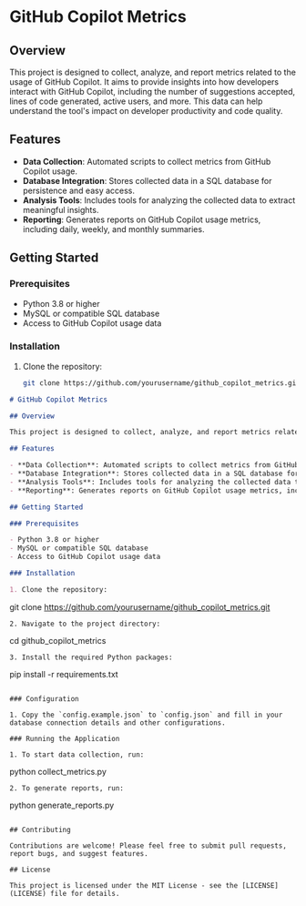 # GitHub Copilot Metrics

## Overview

This project is designed to collect, analyze, and report metrics related to the usage of GitHub Copilot. It aims to provide insights into how developers interact with GitHub Copilot, including the number of suggestions accepted, lines of code generated, active users, and more. This data can help understand the tool's impact on developer productivity and code quality.

## Features

- **Data Collection**: Automated scripts to collect metrics from GitHub Copilot usage.
- **Database Integration**: Stores collected data in a SQL database for persistence and easy access.
- **Analysis Tools**: Includes tools for analyzing the collected data to extract meaningful insights.
- **Reporting**: Generates reports on GitHub Copilot usage metrics, including daily, weekly, and monthly summaries.

## Getting Started

### Prerequisites

- Python 3.8 or higher
- MySQL or compatible SQL database
- Access to GitHub Copilot usage data

### Installation

1. Clone the repository:
    ```bash
    git clone https://github.com/yourusername/github_copilot_metrics.git


```markdown
# GitHub Copilot Metrics

## Overview

This project is designed to collect, analyze, and report metrics related to the usage of GitHub Copilot. It aims to provide insights into how developers interact with GitHub Copilot, including the number of suggestions accepted, lines of code generated, active users, and more. This data can help understand the tool's impact on developer productivity and code quality.

## Features

- **Data Collection**: Automated scripts to collect metrics from GitHub Copilot usage.
- **Database Integration**: Stores collected data in a SQL database for persistence and easy access.
- **Analysis Tools**: Includes tools for analyzing the collected data to extract meaningful insights.
- **Reporting**: Generates reports on GitHub Copilot usage metrics, including daily, weekly, and monthly summaries.

## Getting Started

### Prerequisites

- Python 3.8 or higher
- MySQL or compatible SQL database
- Access to GitHub Copilot usage data

### Installation

1. Clone the repository:
   ```
   git clone https://github.com/yourusername/github_copilot_metrics.git
   ```
2. Navigate to the project directory:
   ```
   cd github_copilot_metrics
   ```
3. Install the required Python packages:
   ```
   pip install -r requirements.txt
   ```

### Configuration

1. Copy the `config.example.json` to `config.json` and fill in your database connection details and other configurations.

### Running the Application

1. To start data collection, run:
   ```
   python collect_metrics.py
   ```
2. To generate reports, run:
   ```
   python generate_reports.py
   ```

## Contributing

Contributions are welcome! Please feel free to submit pull requests, report bugs, and suggest features.

## License

This project is licensed under the MIT License - see the [LICENSE](LICENSE) file for details.
```